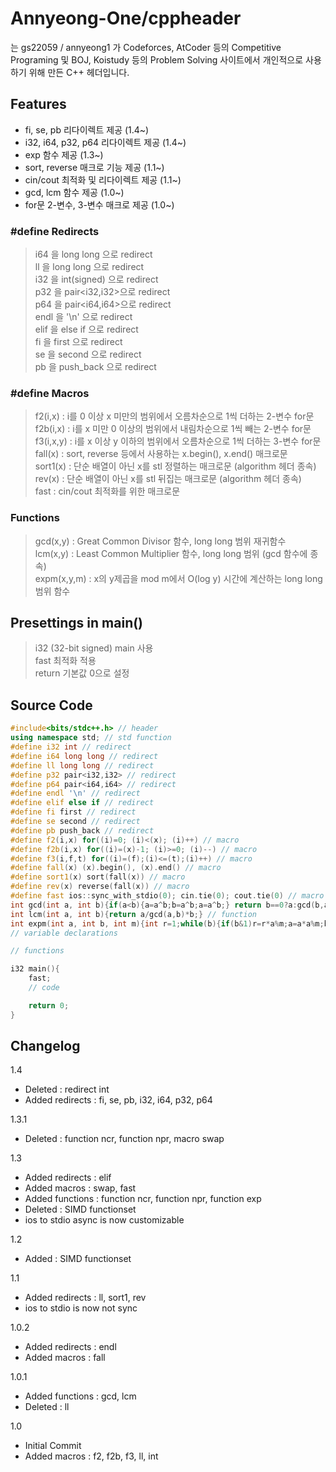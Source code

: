 # Annyeong-One/cppheader
는 gs22059 / annyeong1 가 Codeforces, AtCoder 등의 Competitive Programing 및 BOJ, Koistudy 등의 Problem Solving 사이트에서 개인적으로 사용하기 위해 만든 C++ 헤더입니다. 
## Features
- fi, se, pb 리다이렉트 제공 (1.4~)
- i32, i64, p32, p64 리다이렉트 제공 (1.4~)
- exp 함수 제공 (1.3~)
- sort, reverse 매크로 기능 제공 (1.1~)
- cin/cout 최적화 및 리다이렉트 제공 (1.1~)
- gcd, lcm 함수 제공 (1.0~)
- for문 2-변수, 3-변수 매크로 제공 (1.0~)
### #define Redirects
> i64 을 long long 으로 redirect \
> ll 을 long long 으로 redirect \
> i32 을 int(signed) 으로 redirect \
> p32 을 pair<i32,i32>으로 redirect \
> p64 을 pair<i64,i64>으로 redirect \
> endl 을 '\n' 으로 redirect \
> elif 을 else if 으로 redirect \
> fi 을 first 으로 redirect \
> se 을 second 으로 redirect \
> pb 을 push_back 으로 redirect
### #define Macros
> f2(i,x) : i를 0 이상 x 미만의 범위에서 오름차순으로 1씩 더하는 2-변수 for문 \
> f2b(i,x) : i를 x 미만 0 이상의 범위에서 내림차순으로 1씩 빼는 2-변수 for문 \
> f3(i,x,y) : i를 x 이상 y 이하의 범위에서 오름차순으로 1씩 더하는 3-변수 for문 \
> fall(x) : sort, reverse 등에서 사용하는 x.begin(), x.end() 매크로문 \
> sort1(x) : 단순 배열이 아닌 x를 stl 정렬하는 매크로문 (algorithm 헤더 종속) \
> rev(x) : 단순 배열이 아닌 x를 stl 뒤집는 매크로문 (algorithm 헤더 종속) \
> fast : cin/cout 최적화를 위한 매크로문
### Functions
> gcd(x,y) : Great Common Divisor 함수, long long 범위 재귀함수 \
> lcm(x,y) : Least Common Multiplier 함수, long long 범위 (gcd 함수에 종속) \
> expm(x,y,m) : x의 y제곱을 mod m에서 O(log y) 시간에 계산하는 long long 범위 함수 
## Presettings in main()
> i32 (32-bit signed) main 사용 \
> fast 최적화 적용 \
> return 기본값 0으로 설정
## Source Code
```c++
#include<bits/stdc++.h> // header
using namespace std; // std function
#define i32 int // redirect
#define i64 long long // redirect
#define ll long long // redirect
#define p32 pair<i32,i32> // redirect
#define p64 pair<i64,i64> // redirect
#define endl '\n' // redirect
#define elif else if // redirect
#define fi first // redirect
#define se second // redirect
#define pb push_back // redirect
#define f2(i,x) for((i)=0; (i)<(x); (i)++) // macro
#define f2b(i,x) for((i)=(x)-1; (i)>=0; (i)--) // macro
#define f3(i,f,t) for((i)=(f);(i)<=(t);(i)++) // macro
#define fall(x) (x).begin(), (x).end() // macro
#define sort1(x) sort(fall(x)) // macro
#define rev(x) reverse(fall(x)) // macro
#define fast ios::sync_with_stdio(0); cin.tie(0); cout.tie(0) // macro
int gcd(int a, int b){if(a<b){a=a^b;b=a^b;a=a^b;} return b==0?a:gcd(b,a%b);} // function
int lcm(int a, int b){return a/gcd(a,b)*b;} // function
int expm(int a, int b, int m){int r=1;while(b){if(b&1)r=r*a%m;a=a*a%m;b>>=1;}return r%m;} // function
// variable declarations

// functions

i32 main(){
    fast;
    // code

    return 0;
}
```

## Changelog

1.4
- Deleted : redirect int
- Added redirects : fi, se, pb, i32, i64, p32, p64

1.3.1
- Deleted : function ncr, function npr, macro swap

1.3
- Added redirects : elif
- Added macros : swap, fast
- Added functions : function ncr, function npr, function exp
- Deleted : SIMD functionset
- ios to stdio async is now customizable

1.2
- Added : SIMD functionset

1.1
- Added redirects : ll, sort1, rev
- ios to stdio is now not sync

1.0.2
- Added redirects : endl
- Added macros : fall

1.0.1
- Added functions : gcd, lcm
- Deleted : ll

1.0
- Initial Commit
- Added macros : f2, f2b, f3, ll, int
